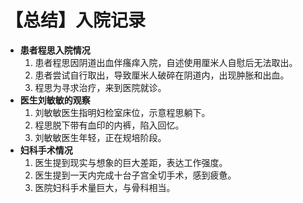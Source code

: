 # 【总结】入院记录

-   **患者程思入院情况**
    1.  患者程思因阴道出血伴瘙痒入院，自述使用厘米人自慰后无法取出。
    2.  患者尝试自行取出，导致厘米人破碎在阴道内，出现肿胀和出血。
    3.  程思为寻求治疗，来到医院就诊。
-   **医生刘敏敏的观察**
    1.  刘敏敏医生指明妇检室床位，示意程思躺下。
    2.  程思脱下带有血印的内裤，陷入回忆。
    3.  刘敏敏医生年轻，正在规培阶段。
-   **妇科手术情况**
    1.  医生提到现实与想象的巨大差距，表达工作强度。
    2.  医生提到一天内完成十台子宫全切手术，感到疲惫。
    3.  医院妇科手术量巨大，与骨科相当。